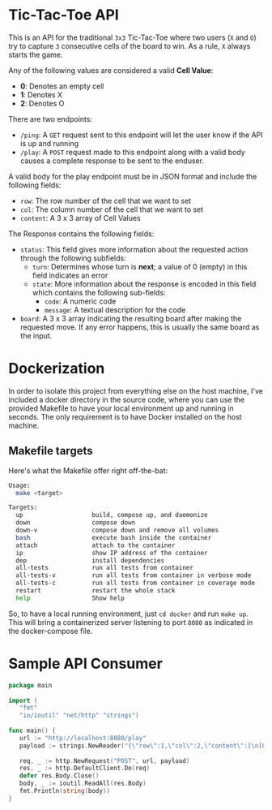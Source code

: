 Tic-Tac-Toe API
============== 
This is an API for the traditional `3x3` Tic-Tac-Toe where two users (`X` and `O`) try to capture `3` consecutive cells of the board to win. As a rule, `X` always starts the game.

Any of the following values are considered a valid **Cell Value**:

- **0**: Denotes an empty cell
- **1**: Denotes X
- **2**: Denotes O

There are two endpoints:
- `/ping`: A `GET` request sent to this endpoint will let the user know if the API is up and running
- `/play`: A `POST` request made to this endpoint along with a valid body causes a complete response to be sent to the enduser.

A valid body for the play endpoint must be in JSON format and include the following fields:
- `row`: The row number of the cell that we want to set
- `col`: The column number of the cell that we want to set
- `content`: A 3 x 3 array of Cell Values

The Response contains the following fields:
- `status`: This field gives more information about the requested action through the following subfields:
    - `turn`: Determines whose turn is **next**; a value of 0 (empty) in this field indicates an error 
    - `state`: More information about the response is encoded in this field which contains the following sub-fields:
        - `code`: A numeric code
        - `message`: A textual description for the code
 - `board`: A 3 x 3 array indicating the resulting board after making the requested move. If any error happens, this is usually the same board as the input. 
# Dockerization
In order to isolate this project from everything else on the host machine, I've included a docker directory in the source code, where you can use the provided Makefile to have your local environment up and running in seconds. The only requirement is to have Docker installed on the host machine.

## Makefile targets
Here's what the Makefile offer right off-the-bat:
``` bash
Usage:
  make <target>

Targets:
  up                   build, compose up, and daemonize
  down                 compose down
  down-v               compose down and remove all volumes
  bash                 execute bash inside the container
  attach               attach to the container
  ip                   show IP address of the container
  dep                  install dependencies
  all-tests            run all tests from container
  all-tests-v          run all tests from container in verbose mode
  all-tests-c          run all tests from container in coverage mode
  restart              restart the whole stack
  help                 Show help
```
So, to have a local running environment, just `cd docker` and run `make up`. This will bring a containerized server listening to port `8080` as indicated in the docker-compose file.
# Sample API Consumer
``` go
package main  
  
import (  
   "fmt"  
   "io/ioutil" "net/http" "strings")  
  
func main() {  
   url := "http://localhost:8080/play"  
   payload := strings.NewReader("{\"row\":1,\"col\":2,\"content\":[\n[0,1,0],\n[0,0,0],\n[0,0,0]\n\n]}")  
  
   req, _ := http.NewRequest("POST", url, payload)  
   res, _ := http.DefaultClient.Do(req)  
   defer res.Body.Close()  
   body, _ := ioutil.ReadAll(res.Body)  
   fmt.Println(string(body))  
}
```
